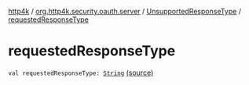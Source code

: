 [http4k](../../index.md) / [org.http4k.security.oauth.server](../index.md) / [UnsupportedResponseType](index.md) / [requestedResponseType](./requested-response-type.md)

# requestedResponseType

`val requestedResponseType: `[`String`](https://kotlinlang.org/api/latest/jvm/stdlib/kotlin/-string/index.html) [(source)](https://github.com/http4k/http4k/blob/master/http4k-security-oauth/src/main/kotlin/org/http4k/security/oauth/server/OAuthError.kt#L45)